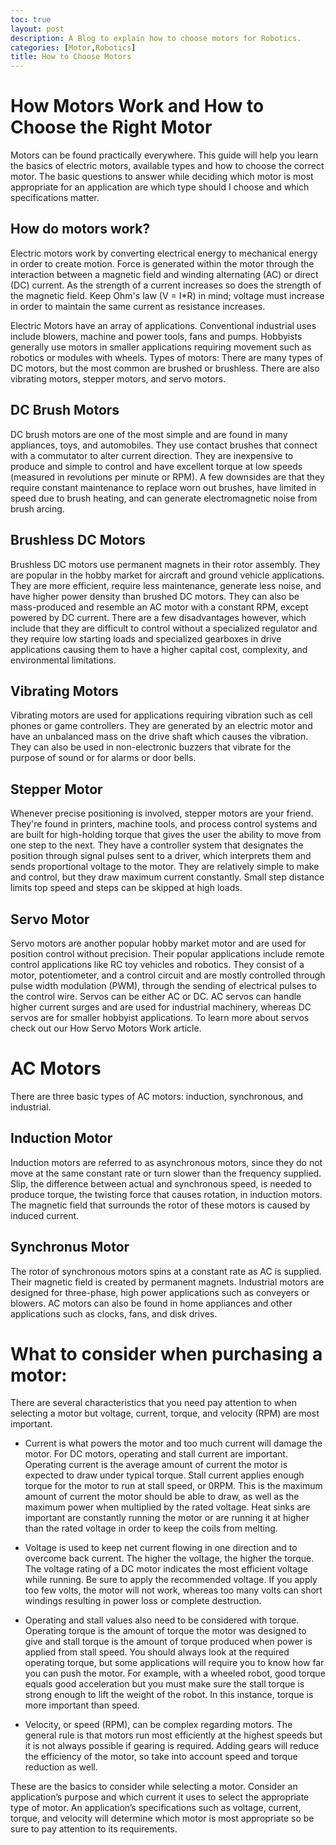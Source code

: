 ```yaml
---
toc: true
layout: post
description: A Blog to explain how to choose motors for Robotics.
categories: [Motor,Robotics]
title: How to Choose Motors
---
```

# How Motors Work and How to Choose the Right Motor
Motors can be found practically everywhere. This guide will help you learn the basics of electric motors, available types and how to choose the correct motor. The basic questions to answer while deciding which motor is most appropriate for an application are which type should I choose and which specifications matter.

## How do motors work?
Electric motors work by converting electrical energy to mechanical energy in order to create motion. Force is generated within the motor through the interaction between a magnetic field and winding alternating (AC) or direct (DC) current. As the strength of a current increases so does the strength of the magnetic field. Keep Ohm's law (V = I*R) in mind; voltage must increase in order to maintain the same current as resistance increases.

Electric Motors have an array of applications. Conventional industrial uses include blowers, machine and power tools, fans and pumps. Hobbyists generally use motors in smaller applications requiring movement such as robotics or modules with wheels.
Types of motors:
There are many types of DC motors, but the most common are brushed or brushless. There are also vibrating motors, stepper motors, and servo motors.

## DC Brush Motors
DC brush motors are one of the most simple and are found in many appliances, toys, and automobiles. They use contact brushes that connect with a commutator to alter current direction. They are inexpensive to produce and simple to control and have excellent torque at low speeds (measured in revolutions per minute or RPM). A few downsides are that they require constant maintenance to replace worn out brushes, have limited in speed due to brush heating, and can generate electromagnetic noise from brush arcing.


## Brushless DC Motors
Brushless DC motors use permanent magnets in their rotor assembly. They are popular in the hobby market for aircraft and ground vehicle applications. They are more efficient, require less maintenance, generate less noise, and have higher power density than brushed DC motors. They can also be mass-produced and resemble an AC motor with a constant RPM, except powered by DC current. There are a few disadvantages however, which include that they are difficult to control without a specialized regulator and they require low starting loads and specialized gearboxes in drive applications causing them to have a higher capital cost, complexity, and environmental limitations.

## Vibrating Motors
Vibrating motors are used for applications requiring vibration such as cell phones or game controllers. They are generated by an electric motor and have an unbalanced mass on the drive shaft which causes the vibration. They can also be used in non-electronic buzzers that vibrate for the purpose of sound or for alarms or door bells.

## Stepper Motor
Whenever precise positioning is involved, stepper motors are your friend. They're found in printers, machine tools, and process control systems and are built for high-holding torque that gives the user the ability to move from one step to the next. They have a controller system that designates the position through signal pulses sent to a driver, which interprets them and sends proportional voltage to the motor. They are relatively simple to make and control, but they draw maximum current constantly. Small step distance limits top speed and steps can be skipped at high loads.

## Servo Motor
Servo motors are another popular hobby market motor and are used for position control without precision. Their popular applications include remote control applications like RC toy vehicles and robotics. They consist of a motor, potentiometer, and a control circuit and are mostly controlled through pulse width modulation (PWM), through the sending of electrical pulses to the control wire. Servos can be either AC or DC. AC servos can handle higher current surges and are used for industrial machinery, whereas DC servos are for smaller hobbyist applications. To learn more about servos check out our How Servo Motors Work article.

# AC Motors
There are three basic types of AC motors: induction, synchronous, and industrial.

## Induction Motor 
Induction motors are referred to as asynchronous motors, since they do not move at the same constant rate or turn slower than the frequency supplied. Slip, the difference between actual and synchronous speed, is needed to produce torque, the twisting force that causes rotation, in induction motors. The magnetic field that surrounds the rotor of these motors is caused by induced current.

## Synchronus Motor
The rotor of synchronous motors spins at a constant rate as AC is supplied. Their magnetic field is created by permanent magnets. Industrial motors are designed for three-phase, high power applications such as conveyers or blowers. AC motors can also be found in home appliances and other applications such as clocks, fans, and disk drives.


# What to consider when purchasing a motor:
There are several characteristics that you need pay attention to when selecting a motor but voltage, current, torque, and velocity (RPM) are most important.

- Current is what powers the motor and too much current will damage the motor. For DC motors, operating and stall current are important. Operating current is the average amount of current the motor is expected to draw under typical torque. Stall current applies enough torque for the motor to run at stall speed, or 0RPM. This is the maximum amount of current the motor should be able to draw, as well as the maximum power when multiplied by the rated voltage. Heat sinks are important are constantly running the motor or are running it at higher than the rated voltage in order to keep the coils from melting.

- Voltage is used to keep net current flowing in one direction and to overcome back current. The higher the voltage, the higher the torque. The voltage rating of a DC motor indicates the most efficient voltage while running. Be sure to apply the recommended voltage. If you apply too few volts, the motor will not work, whereas too many volts can short windings resulting in power loss or complete destruction.

- Operating and stall values also need to be considered with torque. Operating torque is the amount of torque the motor was designed to give and stall torque is the amount of torque produced when power is applied from stall speed. You should always look at the required operating torque, but some applications will require you to know how far you can push the motor. For example, with a wheeled robot, good torque equals good acceleration but you must make sure the stall torque is strong enough to lift the weight of the robot. In this instance, torque is more important than speed.

- Velocity, or speed (RPM), can be complex regarding motors. The general rule is that motors run most efficiently at the highest speeds but it is not always possible if gearing is required. Adding gears will reduce the efficiency of the motor, so take into account speed and torque reduction as well.

These are the basics to consider while selecting a motor. Consider an application’s purpose and which current it uses to select the appropriate type of motor. An application’s specifications such as voltage, current, torque, and velocity will determine which motor is most appropriate so be sure to pay attention to its requirements.

